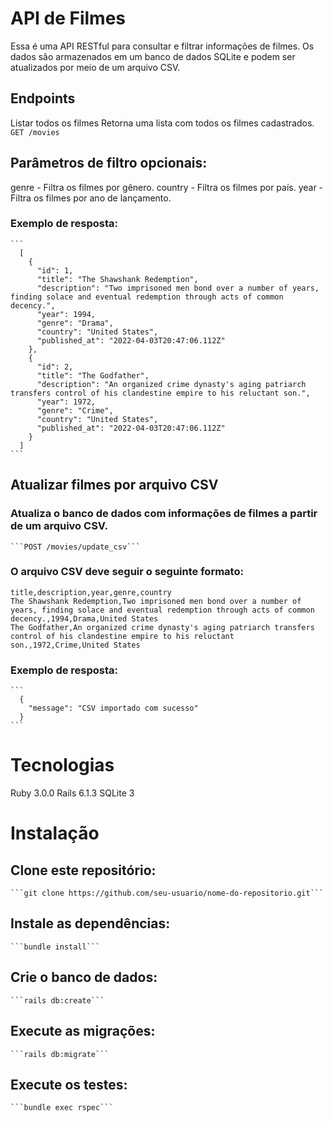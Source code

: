 # API de Filmes

  Essa é uma API RESTful para consultar e filtrar informações de filmes. Os dados são armazenados em um banco de dados SQLite e podem ser atualizados por meio de um arquivo CSV.

## Endpoints

  Listar todos os filmes
  Retorna uma lista com todos os filmes cadastrados.
  ```GET /movies```

## Parâmetros de filtro opcionais:

  genre - Filtra os filmes por gênero.
  country - Filtra os filmes por país.
  year - Filtra os filmes por ano de lançamento.

  ### Exemplo de resposta:

    ```
      [
        {
          "id": 1,
          "title": "The Shawshank Redemption",
          "description": "Two imprisoned men bond over a number of years, finding solace and eventual redemption through acts of common decency.",
          "year": 1994,
          "genre": "Drama",
          "country": "United States",
          "published_at": "2022-04-03T20:47:06.112Z"
        },
        {
          "id": 2,
          "title": "The Godfather",
          "description": "An organized crime dynasty's aging patriarch transfers control of his clandestine empire to his reluctant son.",
          "year": 1972,
          "genre": "Crime",
          "country": "United States",
          "published_at": "2022-04-03T20:47:06.112Z"
        }
      ]
    ```

## Atualizar filmes por arquivo CSV

  ### Atualiza o banco de dados com informações de filmes a partir de um arquivo CSV.

    ```POST /movies/update_csv```

  ### O arquivo CSV deve seguir o seguinte formato:

    title,description,year,genre,country
    The Shawshank Redemption,Two imprisoned men bond over a number of years, finding solace and eventual redemption through acts of common decency.,1994,Drama,United States
    The Godfather,An organized crime dynasty's aging patriarch transfers control of his clandestine empire to his reluctant son.,1972,Crime,United States

  ### Exemplo de resposta:

    ```
      {
        "message": "CSV importado com sucesso"
      }
    ```

# Tecnologias
  Ruby 3.0.0
  Rails 6.1.3
  SQLite 3

# Instalação

  ## Clone este repositório:

    ```git clone https://github.com/seu-usuario/nome-do-repositorio.git```

  ## Instale as dependências:

    ```bundle install```

  ## Crie o banco de dados:

    ```rails db:create```

  ## Execute as migrações:

    ```rails db:migrate```

  ## Execute os testes:

    ```bundle exec rspec```
